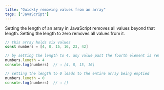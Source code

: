 ```yaml
---
title: "Quickly removing values from an array"
tags: ["JavaScript"]
---
```

Setting the length of an array in JavaScript removes all values beyond that length. Setting the length to zero removes all values from it.

```js
// this array holds six values
const numbers = [4, 8, 15, 16, 23, 42]

// by setting the length to 4, any value past the fourth element is removed
numbers.length = 4
console.log(numbers)  // ⇒ [4, 8, 15, 16]

// setting the length to 0 leads to the entire array being emptied
numbers.length = 0
console.log(numbers)  // ⇒ []
```

